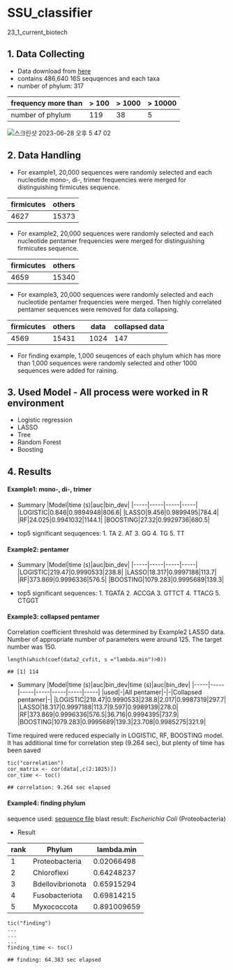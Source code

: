 # SSU_classifier
23_1_current_biotech  
  
## 1. Data Collecting
* Data download from [here](https://github.com/yphsieh/16S-ITGDB/tree/master/data)
* contains 486,640 16S sequqences and each taxa
* number of phylum: 317
   
|frequency more than| > 100 | > 1000 | > 10000 |
|-----|----|-----|------|
|number of phylum| 119 | 38 | 5 |

![스크린샷 2023-06-28 오후 5 47 02](https://github.com/cmkim1/SSU_classifier/assets/119988478/0935f846-b4f6-4315-be31-7dbcece006e1)  
  
## 2. Data Handling
* For example1, 20,000 sequences were randomly selected and each nucleotide mono-, di-, trimer frequencies were merged for distinguishing firmicutes sequence.
   
|firmicutes|others|
|-----|-----|
|4627|15373|  

* For example2, 20,000 sequences were randomly selected and each nucleotide pentamer frequencies were merged for distinguishing firmicutes sequence.
   
|firmicutes|others|
|-----|-----|
|4659|15340|  

* For example3, 20,000 sequences were randomly selected and each nucleotide pentamer frequencies were merged. Then highly correlated pentamer sequences were removed for data collapsing.
   
|firmicutes|others|       | data |collapsed data|
|-----|-----|-----|----|-----|
|4569|15431|      |1024|147|  

* For finding example, 1,000 seuqences of each phylum which has more than 1,000 sequences were randomly selected and other 1000 sequences were added for raining.
  
## 3. Used Model - All process were worked in R environment
* Logistic regression
* LASSO
* Tree
* Random Forest
* Boosting
  
## 4. Results
#### Example1: mono-, di-, trimer
  * Summary
    |Model|time (s)|auc|bin_dev|
    |-----|-----|-----|-----|
    |LOGISTIC|0.846|0.9894948|806.6|
    |LASSO|9.456|0.9899495|784.4|
    |RF|24.025|0.9941032|1144.1|
    |BOOSTING|27.32|0.9929736|680.5|
      
  * top5 significant sequqences: 1. TA 2. AT 3. GG 4. TG 5. TT


            
#### Example2: pentamer
  * Summary
    |Model|time (s)|auc|bin_dev|
    |-----|-----|-----|-----|
    |LOGISTIC|219.47|0.9990533|238.8|
    |LASSO|18.317|0.9997188|113.7|
    |RF|373.869|0.9996336|576.5|
    |BOOSTING|1079.283|0.9995689|139.3|

  * top5 significant sequences: 1. TGATA 2. ACCGA 3. GTTCT 4. TTACG 5. CTGGT

#### Example3: collapsed pentamer
  Correlation coefficient threshold was determined by Example2 LASSO data.
  Number of appropriate number of parameters were around 125.
  The target number was 150.
  ```
  length(which(coef(data2_cvfit, s ="lambda.min")>0))
  ```
  ```
  ## [1] 114
  ```
  * Summary
    |Model|time (s)|auc|bin_dev|time (s)|auc|bin_dev|
    |-----|-----|-----|-----|-----|-----|-----|
    |used|-|All pentamer|-|-|Collapsed pentamer|-|
    |LOGISTIC|219.47|0.9990533|238.8|2.017|0.9987319|297.7|
    |LASSO|18.317|0.9997188|113.7|9.597|0.9989139|278.0|
    |RF|373.869|0.9996336|576.5|36.716|0.9994395|737.9|
    |BOOSTING|1079.283|0.9995689|139.3|23.708|0.9985275|321.9|

  Time required were reduced especially in LOGISTIC, RF, BOOSTING model.
  It has additional time for correlation step (9.264 sec), but plenty of time has been saved
```
tic("correlation")
cor_matrix <- cor(data[,c(2:1025)])
cor_time <- toc()
```
```
## correlation: 9.264 sec elapsed
```

  
#### Example4: finding phylum
  sequence used:
  [sequence file]([sequence-2.txt](https://github.com/cmkim1/SSU_classifier/files/11893250/sequence-2.txt))
  blast result: *Escherichia Coli* (Proteobacteria)  
  * Result
    
  |rank|Phylum|lambda.min|
  |-----|-----|-----|
  |1|Proteobacteria|0.02066498|
  |2|Chloroflexi|0.64248237|
  |3|Bdellovibrionota|0.65915294|
  |4|Fusobacteriota|0.69814215|
  |5|Myxococcota|0.891009659|
  
  
```
tic("finding")
...
...
...
finding_time <- toc()
```
```
## finding: 64.383 sec elapsed
```

